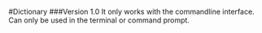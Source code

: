 #Dictionary
###Version 1.0
It only works with the commandline interface. Can only be used in the terminal or command prompt.
